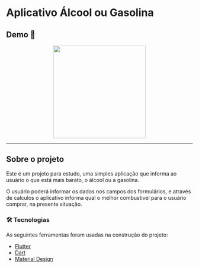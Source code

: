 # Aplicativo Álcool ou Gasolina

## Demo 📸

<div align="center">
<img src="https://user-images.githubusercontent.com/74507254/140245132-a2aaf5b1-63bc-4710-9d3a-0eeb1d4ff6c2.png" width="250px" />
</div>

---

## Sobre o projeto
 Este é um projeto para estudo, uma simples aplicação que informa ao usuário o que está mais barato, o álcool ou a gasolina. 
 
 O usuário poderá informar os dados nos campos dos formulários, e através de calculos o aplicativo informa qual o melhor combustivel para o usuário comprar, na presente situação.
 
 ### 🛠 Tecnologias
 
 As seguintes ferramentas foram usadas na construção do projeto:
 
 - [Flutter](https://flutter.dev/)
 - [Dart](https://dart.dev//)
 - [Material Design](https://material.io/design/)
 
